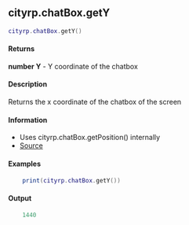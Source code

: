 
## cityrp.chatBox.getY

```lua
cityrp.chatBox.getY()
```

#### Returns

**number Y** - Y coordinate of the chatbox

#### Description
Returns the x coordinate of the chatbox of the screen

#### Information
* Uses cityrp.chatBox.getPosition() internally
* [Source](https://app.assembla.com/spaces/roleplaygamemode/subversion/source/HEAD/gamemode/core/libraries/cl_chatbox.lua#ln113)

#### Examples
```lua
	print(cityrp.chatBox.getY())
```

#### Output
```lua
	1440
```
